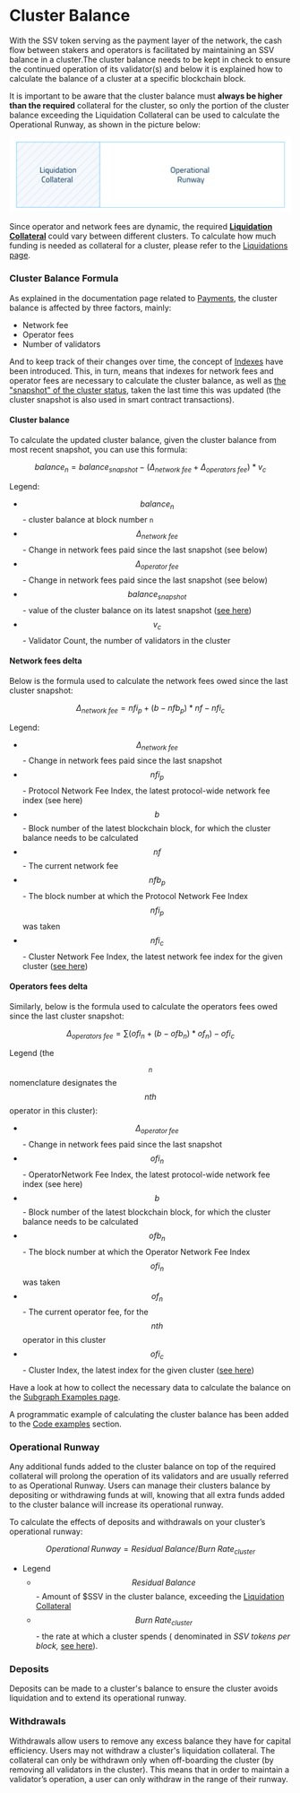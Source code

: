 # Cluster Balance

With the SSV token serving as the payment layer of the network, the cash flow between stakers and operators is facilitated by maintaining an SSV balance in a cluster.The cluster balance needs to be kept in check to ensure the continued operation of its validator(s) and below it is explained how to calculate the balance of a cluster at a specific blockchain block.

It is important to be aware that the cluster balance must **always be higher than the required** collateral for the cluster, so only the portion of the cluster balance exceeding the Liquidation Collateral can be used to calculate the Operational Runway, as shown in the picture below:

![](<../../../.gitbook/assets/0 (1).png>)

Since operator and network fees are dynamic, the required [**Liquidation Collateral**](../../protocol-overview/tokenomics/liquidations.md#liquidation-collateral) could vary between different clusters. To calculate how much funding is needed as collateral for a cluster, please refer to the [Liquidations page](../../protocol-overview/tokenomics/liquidations.md#liquidators).

### Cluster Balance Formula

As explained in the documentation page related to [Payments](../../protocol-overview/tokenomics/payments.md), the cluster balance is affected by three factors, mainly:

* Network fee
* Operator fees
* Number of validators

And to keep track of their changes over time, the concept of [Indexes](../../protocol-overview/tokenomics/payments.md#indexes) have been introduced. This, in turn, means that indexes for network fees and operator fees are necessary to calculate the cluster balance, as well as [the "snapshot" of the cluster status](../../../developers/tools/ssv-subgraph/subgraph-examples.md#cluster-snapshot), taken the last time this was updated (the cluster snapshot is also used in smart contract transactions).

#### Cluster balance

To calculate the updated cluster balance, given the cluster balance from most recent snapshot, you can use this formula:

$$
balance_n = balance_{snapshot}-(\Delta_{network\;fee}+\Delta_{operators\;fee})*v_c
$$

Legend:

* $$balance_n$$- cluster balance at block number `n`
* $$\Delta_{network\;fee}$$ - Change in network fees paid since the last snapshot (see below)
* $$\Delta_{operator\;fee}$$ - Change in network fees paid since the last snapshot (see below)
* $$balance_{snapshot}$$ - value of the cluster balance on its latest snapshot ([see here](../../../developers/tools/ssv-subgraph/subgraph-examples.md#cluster-snapshot))
* $$v_c$$ - Validator Count, the number of validators in the cluster

#### Network fees delta

Below is the formula used to calculate the network fees owed since the last cluster snapshot:

$$
\Delta_{network\;fee} = nfi_p+(b-nfb_{p})*nf-nfi_c
$$

Legend:

* $$\Delta_{network\;fee}$$ - Change in network fees paid since the last snapshot
* $$nfi_p$$ - Protocol Network Fee Index, the latest protocol-wide network fee index (see here)
* $$b$$ - Block number of the latest blockchain block, for which the cluster balance needs to be calculated
* $$nf$$ - The current network fee
* $$nfb_{p}$$ - The block number at which the Protocol Network Fee Index $$nfi_p$$ was taken
* $$nfi_c$$ - Cluster Network Fee Index, the latest network fee index for the given cluster ([see here](../../../developers/tools/ssv-subgraph/subgraph-examples.md#cluster-snapshot))

#### Operators fees delta

Similarly, below is the formula used to calculate the operators fees owed since the last cluster snapshot:

$$
\Delta_{operators\;fee} = \sum(ofi_{n}+(b-ofb_{n})*of_{n})-ofi_c
$$

Legend (the $$_n$$ nomenclature designates the $$nth$$ operator in this cluster):

* $$\Delta_{operator\;fee}$$ - Change in network fees paid since the last snapshot
* $$ofi_n$$ - OperatorNetwork Fee Index, the latest protocol-wide network fee index (see here)
* $$b$$ - Block number of the latest blockchain block, for which the cluster balance needs to be calculated
* $$ofb_n$$ - The block number at which the Operator Network Fee Index $$ofi_n$$ was taken
* $$of_{n}$$ - The current operator fee, for the $$nth$$ operator in this cluster
* $$ofi_c$$ - Cluster Index, the latest index for the given cluster ([see here](../../../developers/tools/ssv-subgraph/subgraph-examples.md#cluster-snapshot))

Have a look at how to collect the necessary data to calculate the balance on the [Subgraph Examples page](../../../developers/tools/ssv-subgraph/subgraph-examples.md#cluster-balance-values).

A programmatic example of calculating the cluster balance has been added to the [Code examples](../../../developers/code-examples-and-snippets/cluster-balance-script.md) section.

### Operational Runway <a href="#id-4d33wiukw2ss" id="id-4d33wiukw2ss"></a>

Any additional funds added to the cluster balance on top of the required collateral will prolong the operation of its validators and are usually referred to as Operational Runway. Users can manage their clusters balance by depositing or withdrawing funds at will, knowing that all extra funds added to the cluster balance will increase its operational runway.

To calculate the effects of deposits and withdrawals on your cluster’s operational runway:

$$
Operational\;Runway =Residual\;Balance/ Burn\;Rate_{cluster}
$$

* Legend
  * $$Residual\;Balance$$ - Amount of $SSV in the cluster balance, exceeding the [Liquidation Collateral](../../protocol-overview/tokenomics/liquidations.md#liquidation-collateral)
  * $$Burn\;Rate_{cluster}$$ - the rate at which a cluster spends ( denominated in _SSV tokens per block,_ [see here](../../protocol-overview/tokenomics/liquidations.md#burn-rate)).

### Deposits <a href="#id-2a5wkxdov2fm" id="id-2a5wkxdov2fm"></a>

Deposits can be made to a cluster's balance to ensure the cluster avoids liquidation and to extend its operational runway.

### Withdrawals <a href="#geljnqrbr73h" id="geljnqrbr73h"></a>

Withdrawals allow users to remove any excess balance they have for capital efficiency. Users may not withdraw a cluster's liquidation collateral. The collateral can only be withdrawn only when off-boarding the cluster (by removing all validators in the cluster). This means that in order to maintain a validator’s operation, a user can only withdraw in the range of their runway.

